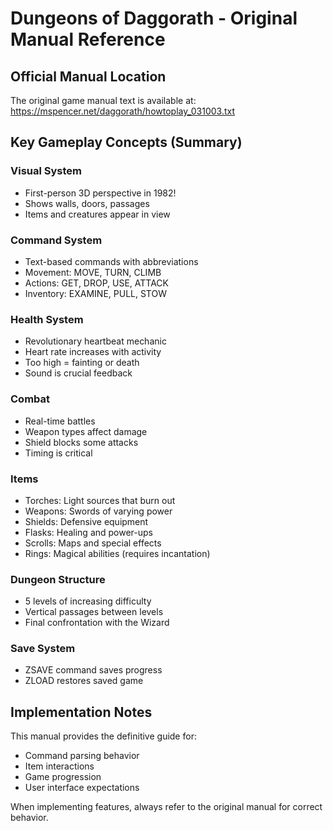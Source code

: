 # Dungeons of Daggorath - Original Manual Reference

## Official Manual Location
The original game manual text is available at:
https://mspencer.net/daggorath/howtoplay_031003.txt

## Key Gameplay Concepts (Summary)

### Visual System
- First-person 3D perspective in 1982!
- Shows walls, doors, passages
- Items and creatures appear in view

### Command System
- Text-based commands with abbreviations
- Movement: MOVE, TURN, CLIMB
- Actions: GET, DROP, USE, ATTACK
- Inventory: EXAMINE, PULL, STOW

### Health System
- Revolutionary heartbeat mechanic
- Heart rate increases with activity
- Too high = fainting or death
- Sound is crucial feedback

### Combat
- Real-time battles
- Weapon types affect damage
- Shield blocks some attacks
- Timing is critical

### Items
- Torches: Light sources that burn out
- Weapons: Swords of varying power
- Shields: Defensive equipment
- Flasks: Healing and power-ups
- Scrolls: Maps and special effects
- Rings: Magical abilities (requires incantation)

### Dungeon Structure
- 5 levels of increasing difficulty
- Vertical passages between levels
- Final confrontation with the Wizard

### Save System
- ZSAVE command saves progress
- ZLOAD restores saved game

## Implementation Notes
This manual provides the definitive guide for:
- Command parsing behavior
- Item interactions
- Game progression
- User interface expectations

When implementing features, always refer to the original manual for correct behavior.